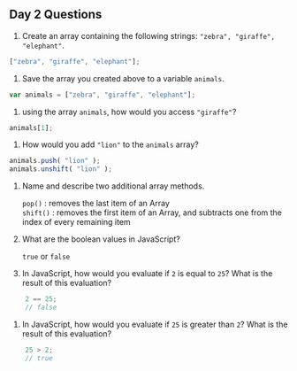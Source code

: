 ## Day 2 Questions

1. Create an array containing the following strings: `"zebra", "giraffe", "elephant"`.  
``` JavaScript
["zebra", "giraffe", "elephant"];
```

1. Save the array you created above to a variable `animals`.  
``` JavaScript
var animals = ["zebra", "giraffe", "elephant"];  
```

1. using the array `animals`, how would you access `"giraffe"`?  
``` JavaScript
animals[1];
```  

1. How would you add `"lion"` to the `animals` array?  
``` JavaScript
animals.push( "lion" );  
animals.unshift( "lion" );
```

1. Name and describe two additional array methods.  

    `pop()` : removes the last item of an Array  
    `shift()` : removes the first item of an Array, and subtracts one from the index of every remaining item  

1. What are the boolean values in JavaScript?  

    `true` or `false`  

1. In JavaScript, how would you evaluate if `2` is equal to `25`? What is the result of this evaluation?  
``` JavaScript
    2 == 25;  
    // false
```  

1. In JavaScript, how would you evaluate if `25` is greater than `2`? What is the result of this evaluation?  
``` JavaScript
    25 > 2;
    // true
```
